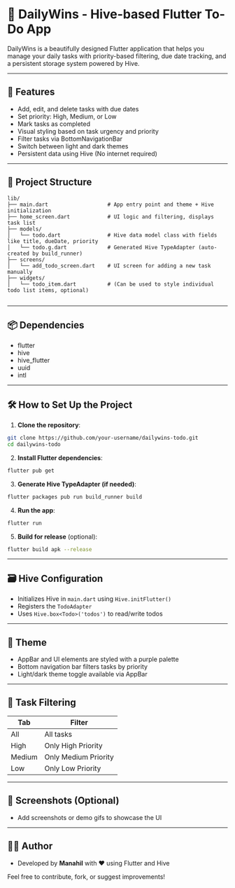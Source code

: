 # 📝 DailyWins - Hive-based Flutter To-Do App

DailyWins is a beautifully designed Flutter application that helps you manage your daily tasks with priority-based filtering, due date tracking, and a persistent storage system powered by Hive.

---

## 🚀 Features

* Add, edit, and delete tasks with due dates
* Set priority: High, Medium, or Low
* Mark tasks as completed
* Visual styling based on task urgency and priority
* Filter tasks via BottomNavigationBar
* Switch between light and dark themes
* Persistent data using Hive (No internet required)

---

## 📁 Project Structure

```
lib/
├── main.dart                   # App entry point and theme + Hive initialization
├── home_screen.dart            # UI logic and filtering, displays task list
├── models/
│   └── todo.dart               # Hive data model class with fields like title, dueDate, priority
│   └── todo.g.dart             # Generated Hive TypeAdapter (auto-created by build_runner)
├── screens/
│   └── add_todo_screen.dart    # UI screen for adding a new task manually
├── widgets/
│   └── todo_item.dart          # (Can be used to style individual todo list items, optional)
  
```

---

## 📦 Dependencies

* flutter
* hive
* hive\_flutter
* uuid
* intl

---

## 🛠️ How to Set Up the Project

1. **Clone the repository**:

```bash
git clone https://github.com/your-username/dailywins-todo.git
cd dailywins-todo
```

2. **Install Flutter dependencies**:

```bash
flutter pub get
```

3. **Generate Hive TypeAdapter (if needed)**:

```bash
flutter packages pub run build_runner build
```

4. **Run the app**:

```bash
flutter run
```

5. **Build for release** (optional):

```bash
flutter build apk --release
```

---

## 🗃️ Hive Configuration

* Initializes Hive in `main.dart` using `Hive.initFlutter()`
* Registers the `TodoAdapter`
* Uses `Hive.box<Todo>('todos')` to read/write todos

---

## 🎨 Theme

* AppBar and UI elements are styled with a purple palette
* Bottom navigation bar filters tasks by priority
* Light/dark theme toggle available via AppBar

---

## 📌 Task Filtering

| Tab    | Filter               |
| ------ | -------------------- |
| All    | All tasks            |
| High   | Only High Priority   |
| Medium | Only Medium Priority |
| Low    | Only Low Priority    |

---

## 📸 Screenshots (Optional)

* Add screenshots or demo gifs to showcase the UI

---

## 🧑‍💻 Author

* Developed by **Manahil** with ❤️ using Flutter and Hive

Feel free to contribute, fork, or suggest improvements!
